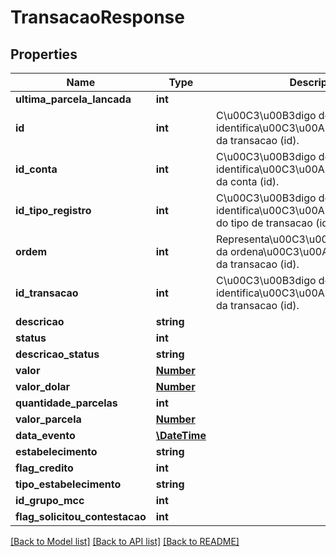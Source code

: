 # TransacaoResponse

## Properties
Name | Type | Description | Notes
------------ | ------------- | ------------- | -------------
**ultima_parcela_lancada** | **int** |  | [optional] 
**id** | **int** | C\u00C3\u00B3digo de identifica\u00C3\u00A7\u00C3\u00A3o da transacao (id). | [optional] 
**id_conta** | **int** | C\u00C3\u00B3digo de identifica\u00C3\u00A7\u00C3\u00A3o da conta (id). | [optional] 
**id_tipo_registro** | **int** | C\u00C3\u00B3digo de identifica\u00C3\u00A7\u00C3\u00A3o do tipo de transacao (id). | [optional] 
**ordem** | **int** | Representa\u00C3\u00A7\u00C3\u00A3o da ordena\u00C3\u00A7\u00C3\u00A3o da transacao (id). | [optional] 
**id_transacao** | **int** | C\u00C3\u00B3digo de identifica\u00C3\u00A7\u00C3\u00A3o da transacao (id). | [optional] 
**descricao** | **string** |  | [optional] 
**status** | **int** |  | [optional] 
**descricao_status** | **string** |  | [optional] 
**valor** | [**Number**](Number.md) |  | [optional] 
**valor_dolar** | [**Number**](Number.md) |  | [optional] 
**quantidade_parcelas** | **int** |  | [optional] 
**valor_parcela** | [**Number**](Number.md) |  | [optional] 
**data_evento** | [**\DateTime**](\DateTime.md) |  | [optional] 
**estabelecimento** | **string** |  | [optional] 
**flag_credito** | **int** |  | [optional] 
**tipo_estabelecimento** | **string** |  | [optional] 
**id_grupo_mcc** | **int** |  | [optional] 
**flag_solicitou_contestacao** | **int** |  | [optional] 

[[Back to Model list]](../README.md#documentation-for-models) [[Back to API list]](../README.md#documentation-for-api-endpoints) [[Back to README]](../README.md)


